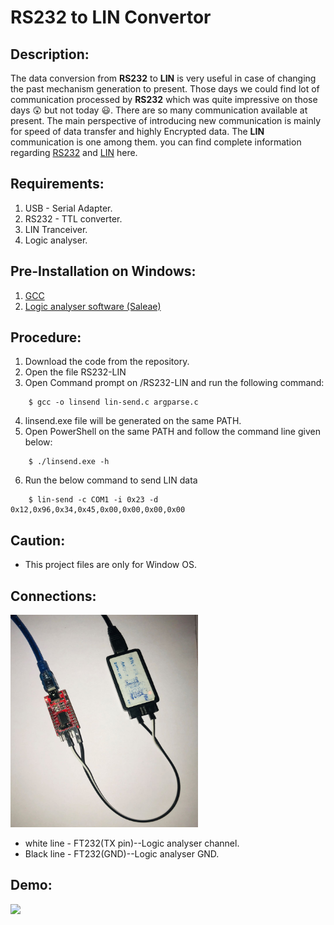 # RS232 to LIN Convertor
## Description:
The data conversion from **RS232** to **LIN** is very useful in case of changing the past mechanism generation to present. Those days we could find lot of communication processed by **RS232** which was quite impressive on those days :astonished: but not today :smiley:. There are so many communication available at present. The main perspective of introducing new communication is mainly for speed of data transfer and highly Encrypted data. The **LIN** communication is one among them. you can find complete information regarding [RS232](https://en.wikipedia.org/wiki/RS-232) and [LIN](https://en.wikipedia.org/wiki/Local_Interconnect_Network) here.

## Requirements:
1. USB - Serial Adapter.
2. RS232 - TTL converter.
3. LIN Tranceiver.
4. Logic analyser.

## Pre-Installation on Windows:
1. [GCC](https://jmeubank.github.io/tdm-gcc/)
2. [Logic analyser software (Saleae)](https://www.saleae.com/downloads/)


## Procedure:
1. Download the code from the repository.
2. Open the file RS232-LIN
3. Open Command prompt on /RS232-LIN and run the following command:
```
	$ gcc -o linsend lin-send.c argparse.c
```
4. linsend.exe file will be generated on the same PATH.
5. Open PowerShell on the same PATH and follow the command line given below:

```
	$ ./linsend.exe -h
```
6. Run the below command to send LIN data
```
	$ lin-send -c COM1 -i 0x23 -d 0x12,0x96,0x34,0x45,0x00,0x00,0x00,0x00
```

## Caution:
* This project files are only for Window OS.

## Connections:
<img src=".images/IMG_1787.jpg" width="300" height="340">
	
* white line - FT232(TX pin)--Logic analyser channel.
* Black line - FT232(GND)--Logic analyser GND.

## Demo:
![](.images/RS232-lin.gif)





 


